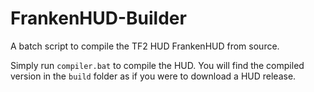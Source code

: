 # FrankenHUD-Builder
A batch script to compile the TF2 HUD FrankenHUD from source.

Simply run `compiler.bat` to compile the HUD. You will find the compiled version in the `build` folder as if you were to download a HUD release.
